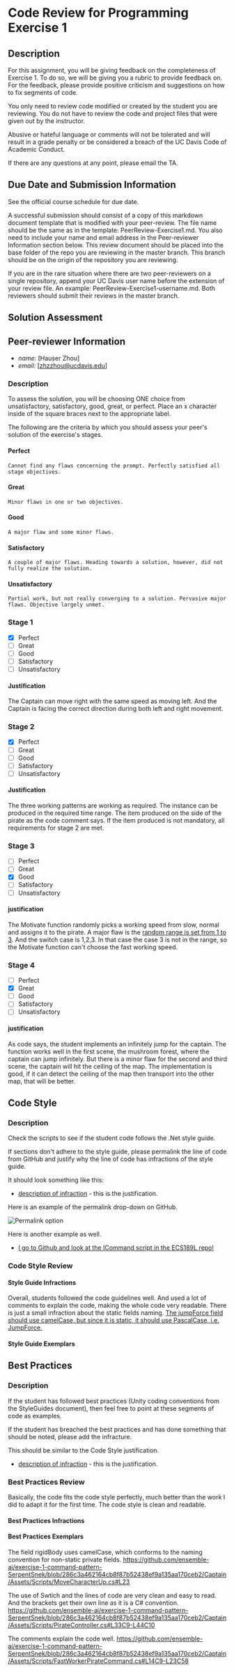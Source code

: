 # Code Review for Programming Exercise 1 #
## Description ##

For this assignment, you will be giving feedback on the completeness of Exercise 1.  To do so, we will be giving you a rubric to provide feedback on. For the feedback, please provide positive criticism and suggestions on how to fix segments of code.

You only need to review code modified or created by the student you are reviewing. You do not have to review the code and project files that were given out by the instructor.

Abusive or hateful language or comments will not be tolerated and will result in a grade penalty or be considered a breach of the UC Davis Code of Academic Conduct.

If there are any questions at any point, please email the TA.

## Due Date and Submission Information ##
See the official course schedule for due date.

A successful submission should consist of a copy of this markdown document template that is modified with your peer-review. The file name should be the same as in the template: PeerReview-Exercise1.md. You also need to include your name and email address in the Peer-reviewer Information section below. This review document should be placed into the base folder of the repo you are reviewing in the master branch. This branch should be on the origin of the repository you are reviewing.

If you are in the rare situation where there are two peer-reviewers on a single repository, append your UC Davis user name before the extension of your review file. An example: PeerReview-Exercise1-username.md. Both reviewers should submit their reviews in the master branch.  

## Solution Assessment ##

## Peer-reviewer Information

* *name:* [Hauser Zhou] 
* *email:* [zhzzhou@ucdavis.edu]

### Description ###

To assess the solution, you will be choosing ONE choice from unsatisfactory, satisfactory, good, great, or perfect. Place an x character inside of the square braces next to the appropriate label.

The following are the criteria by which you should assess your peer's solution of the exercise's stages.

#### Perfect #### 
    Cannot find any flaws concerning the prompt. Perfectly satisfied all stage objectives.

#### Great ####
    Minor flaws in one or two objectives. 

#### Good #####
    A major flaw and some minor flaws.

#### Satisfactory ####
    A couple of major flaws. Heading towards a solution, however, did not fully realize the solution.

#### Unsatisfactory ####
    Partial work, but not really converging to a solution. Pervasive major flaws. Objective largely unmet.


### Stage 1 ###

- [x] Perfect
- [ ] Great
- [ ] Good
- [ ] Satisfactory
- [ ] Unsatisfactory

#### Justification ##### 
The Captain can move right with the same speed as moving left. And the Captain is facing the correct direction during both left and right movement.

### Stage 2 ###

- [x] Perfect
- [ ] Great
- [ ] Good
- [ ] Satisfactory
- [ ] Unsatisfactory

#### Justification ##### 
The three working patterns are working as required. The instance can be produced in the required time range. The item produced on the side of the pirate as the code comment says. If the item produced is not mandatory, all requirements for stage 2 are met.

### Stage 3 ###

- [ ] Perfect
- [ ] Great
- [x] Good
- [ ] Satisfactory
- [ ] Unsatisfactory

#### justification ##### 
The Motivate function randomly picks a working speed from slow, normal and assigns it to the pirate. A major flaw is the [random range is set from 1 to 3](https://github.com/ensemble-ai/exercise-1-command-pattern-SerpentSnek/blob/286c3a462164cb8f87b52438ef9a135aa170ceb2/Captain/Assets/Scripts/PirateController.cs#L33). And the switch case is 1,2,3. In that case the case 3 is not in the range, so the Motivate function can't choose the fast working speed.

### Stage 4 ###

- [ ] Perfect
- [x] Great
- [ ] Good
- [ ] Satisfactory
- [ ] Unsatisfactory

#### justification ##### 
As code says, the student implements an infinitely jump for the captain. The function works well in the first scene, the mushroom forest, where the captain can jump infinitely. But there is a minor flaw for the second and third scene, the captain will hit the ceiling of the map. The implementation is good, if it can detect the ceiling of the map then transport into the other map, that will be better.

## Code Style ##

### Description ###
Check the scripts to see if the student code follows the .Net style guide.

If sections don't adhere to the style guide, please permalink the line of code from GitHub and justify why the line of code has infractions of the style guide.

It should look something like this:

* [description of infraction](https://github.com/dr-jam/ECS189L) - this is the justification.

Here is an example of the permalink drop-down on GitHub.

![Permalink option](../images/permalink_example.png)

Here is another example as well.

* [I go to Github and look at the ICommand script in the ECS189L repo!](https://github.com/dr-jam/ECS189L/blob/1618376092e85ffd63d3af9d9dcc1f2078df2170/Projects/CommandPatternExample/Assets/Scripts/ICommand.cs#L5)

### Code Style Review ###

#### Style Guide Infractions ####
Overall, students followed the code guidelines well. And used a lot of comments to explain the code, making the whole code very readable. There is just a small infraction about the static fields naming. 
[The jumpForce field should use camelCase, but since it is static, it should use PascalCase, i.e. JumpForce.](https://github.com/ensemble-ai/exercise-1-command-pattern-SerpentSnek/blob/286c3a462164cb8f87b52438ef9a135aa170ceb2/Captain/Assets/Scripts/MoveCharacterUp.cs#L17)
#### Style Guide Exemplars ####

## Best Practices ##

### Description ###

If the student has followed best practices (Unity coding conventions from the StyleGuides document), then feel free to point at these segments of code as examples. 

If the student has breached the best practices and has done something that should be noted, please add the infracture.

This should be similar to the Code Style justification.

* [description of infraction](https://github.com/dr-jam/ECS189L) - this is the justification.

### Best Practices Review ###
Basically, the code fits the code style perfectly, much better than the work I did to adapt it for the first time. The code style is clean and readable.
#### Best Practices Infractions ####

#### Best Practices Exemplars ####

The field rigidBody uses camelCase, which conforms to the naming convention for non-static private fields.
https://github.com/ensemble-ai/exercise-1-command-pattern-SerpentSnek/blob/286c3a462164cb8f87b52438ef9a135aa170ceb2/Captain/Assets/Scripts/MoveCharacterUp.cs#L23

The use of Swtich and the lines of code are very clean and easy to read. And the brackets get their own line as it is a C# convention.
https://github.com/ensemble-ai/exercise-1-command-pattern-SerpentSnek/blob/286c3a462164cb8f87b52438ef9a135aa170ceb2/Captain/Assets/Scripts/PirateController.cs#L33C9-L44C10

The comments explain the code well.
https://github.com/ensemble-ai/exercise-1-command-pattern-SerpentSnek/blob/286c3a462164cb8f87b52438ef9a135aa170ceb2/Captain/Assets/Scripts/FastWorkerPirateCommand.cs#L14C9-L23C58
